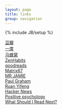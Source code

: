 ```yaml
---
layout: page
title: links
group: navigation
---
```


{% include JB/setup %}

[豆瓣](http://book.douban.com)  
[一席](http://yixi.tv/)    
[马蜂窝](http://www.mafengwo.cn/)   
[ZenHabits](http://zenhabits.net/)  
[goodreads](http://www.goodreads.com/)  
[Matrix67](http://matrix67.com/)     
[MR JAMIE](http://mrjamie.cc/)  
[Paul Graham](http://www.paulgraham.com/)  
[Ruan Yifeng](http://www.ruanyifeng.com/home.html)    
[Hacker News](https://news.ycombinator.com/)  
[Positive psychology](http://www.positivepsychology.org/)  
[What Should I Read Next?](http://www.whatshouldireadnext.com/)  
<!--
*# sort*
-->